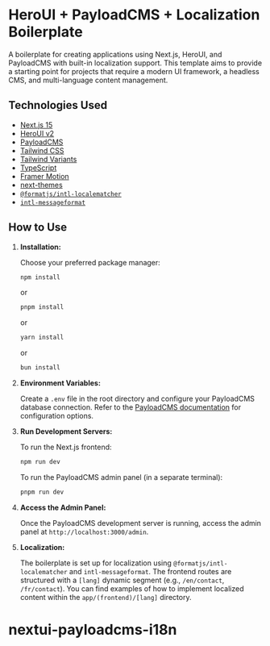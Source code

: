 # HeroUI + PayloadCMS + Localization Boilerplate

A boilerplate for creating applications using Next.js, HeroUI, and PayloadCMS with built-in localization support. This template aims to provide a starting point for projects that require a modern UI framework, a headless CMS, and multi-language content management.

## Technologies Used

- [Next.js 15](https://nextjs.org/docs)
- [HeroUI v2](https://heroui.org/)
- [PayloadCMS](https://payloadcms.com/)
- [Tailwind CSS](https://tailwindcss.com/)
- [Tailwind Variants](https://tailwind-variants.org)
- [TypeScript](https://www.typescriptlang.org/)
- [Framer Motion](https://www.framer.com/motion/)
- [next-themes](https://github.com/pacocoursey/next-themes)
- [`@formatjs/intl-localematcher`](https://formatjs.io/docs/react-intl/setup)
- [`intl-messageformat`](https://formatjs.io/docs/core/formatjs)

## How to Use

1. **Installation:**

   Choose your preferred package manager:

   ```bash
   npm install
   ```
   or
   ```bash
   pnpm install
   ```
   or
   ```bash
   yarn install
   ```
   or
   ```bash
   bun install
   ```

2. **Environment Variables:**

   Create a `.env` file in the root directory and configure your PayloadCMS database connection. Refer to the [PayloadCMS documentation](https://payloadcms.com/docs/configuration/overview) for configuration options.

3. **Run Development Servers:**

   To run the Next.js frontend:

   ```bash
   npm run dev
   ```

   To run the PayloadCMS admin panel (in a separate terminal):

   ```bash
   pnpm run dev
   ```

4. **Access the Admin Panel:**

   Once the PayloadCMS development server is running, access the admin panel at `http://localhost:3000/admin`.

5. **Localization:**

   The boilerplate is set up for localization using `@formatjs/intl-localematcher` and `intl-messageformat`. The frontend routes are structured with a `[lang]` dynamic segment (e.g., `/en/contact`, `/fr/contact`). You can find examples of how to implement localized content within the `app/(frontend)/[lang]` directory.
# nextui-payloadcms-i18n
